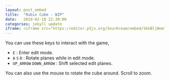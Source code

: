 ```yaml
---
layout: post_embed
title:  "Rubix Cube - WIP"
date:   2019-02-18 22:30:00
categories: jekyll update
iframe: <iframe src="https://editor.p5js.org/SourKream/embed/SkkBljWom" style="border:none;" width=700 height=520></iframe>
---
```


You can use these keys to interact with the game,

- `E` : Enter edit mode.
- `A` `S` `D` : Rotate planes while in edit mode.
- `UP_ARROW` `DOWN_ARROW` : Shift selected edit planes.

You can also use the mouse to rotate the cube around. Scroll to zoom.

